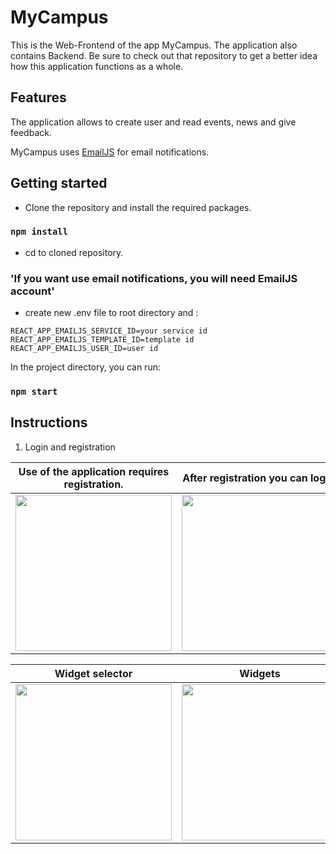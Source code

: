 # MyCampus

This is the Web-Frontend of the app MyCampus. The application also contains Backend. Be sure to check out that repository to get a better idea how this application functions as a whole.

## Features

The application allows to create user and read events, news and give feedback.

MyCampus uses [EmailJS](https://www.emailjs.com/) for email notifications.

## Getting started

* Clone the repository and install the required packages.

### `npm install`

* cd to cloned repository.

### 'If you want use email notifications, you will need EmailJS account'

* create new .env file to root directory and :
```
REACT_APP_EMAILJS_SERVICE_ID=your service id
REACT_APP_EMAILJS_TEMPLATE_ID=template id
REACT_APP_EMAILJS_USER_ID=user id
```

In the project directory, you can run:

### `npm start`

## Instructions
1. Login and registration

| Use of the application requires registration.  | After registration you can log in |
| ------------- | ------------- |
| <img src="http://users.metropolia.fi/~teemutr/queryimg/MyCampusReg.png" width="250" />  | <img src="http://users.metropolia.fi/~teemutr/queryimg/MyCampusLog.png" width="250" />  |

| Widget selector  | Widgets |
| ------------- | ------------- |
| <img src="http://users.metropolia.fi/~teemutr/queryimg/MyCampusWidg.png" width="250" />  | <img src="http://users.metropolia.fi/~teemutr/queryimg/MyCampusEvents.png" width="250" />  |



